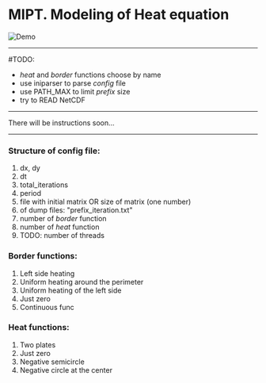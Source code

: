 # MIPT. Modeling of Heat equation

![Demo](https://cloud.githubusercontent.com/assets/11920213/19579585/2648d77e-972a-11e6-90d7-b91923fd859d.gif)

***

#TODO:
 - _heat_ and _border_ functions choose by name
 - use iniparser to parse _config_ file
 - use PATH_MAX to limit _prefix_ size
 - try to READ NetCDF

***

There will be instructions soon...

***

### Structure of config file:
1. dx, dy
2. dt
3. total_iterations
4. period
5. file with initial matrix OR size of matrix (one number)
6. <prefix> of dump files: "prefix_iteration.txt"
7. number of _border_ function
8. number of _heat_ function
9. TODO: number of threads

### Border functions:
1. Left side heating
2. Uniform heating around the perimeter
3. Uniform heating of the left side
4. Just zero
5. Continuous func

### Heat functions:
1. Two plates
2. Just zero
3. Negative semicircle
4. Negative circle at the center
